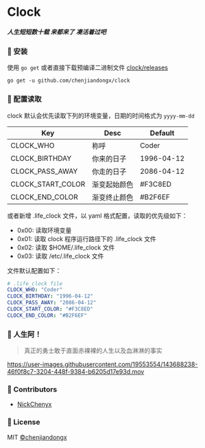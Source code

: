# Clock

***人生短短数十载 来都来了 凑活着过吧***

### 🔰 安装

使用 `go get` 或者直接下载预编译二进制文件 [clock/releases](https://github.com/chenjiandongx/clock/releases)

```shell
go get -u github.com/chenjiandongx/clock
```

### 🔑 配置读取

clock 默认会优先读取下列的环境变量，日期的时间格式为 `yyyy-mm-dd`

| Key | Desc | Default |
| --- | ---- | ------- |
| CLOCK_WHO | 称呼 | Coder |
| CLOCK_BIRTHDAY | 你来的日子 | 1996-04-12 |
| CLOCK_PASS_AWAY | 你走的日子 | 2086-04-12 |
| CLOCK_START_COLOR | 渐变起始颜色 | #F3C8ED |
| CLOCK_END_COLOR | 渐变终止颜色 | #B2F6EF |

或者新增 .life_clock 文件，以 yaml 格式配置，读取的优先级如下：

* 0x00: 读取环境变量
* 0x01: 读取 clock 程序运行路径下的 .life_clock 文件
* 0x02: 读取 $HOME/.life_clock 文件
* 0x03: 读取 /etc/.life_clock 文件

文件默认配置如下：

```yaml
# .life_clock file
CLOCK_WHO: "Coder"
CLOCK_BIRTHDAY: "1996-04-12"
CLOCK_PASS_AWAY: "2086-04-12"
CLOCK_START_COLOR: "#F3C8ED"
CLOCK_END_COLOR: "#B2F6EF" 
```

### 🤔 人生阿！

> 真正的勇士敢于直面赤裸裸的人生以及血淋淋的事实

https://user-images.githubusercontent.com/19553554/143688238-46f0f8c7-3204-448f-9384-b6205d17e93d.mov

### 👏 Contributors

- [NickChenyx](https://github.com/nickChenyx)

### 🔖 License

MIT [©chenjiandongx](https://github.com/chenjiandongx)
